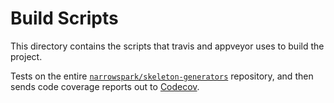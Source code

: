 # Build Scripts

This directory contains the scripts that travis and appveyor uses to build the project.

Tests on the entire [`narrowspark/skeleton-generators`](https://github.com/narrowspark/skeleton-generators) repository,
and then sends code coverage reports out to [Codecov](https://codecov.io/github/narrowspark/skeleton-generators).
